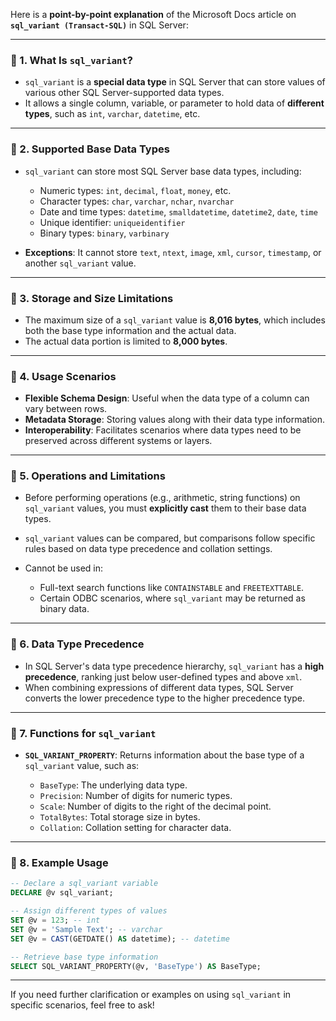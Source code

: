 Here is a **point-by-point explanation** of the Microsoft Docs article on **`sql_variant (Transact-SQL)`** in SQL Server:

---

### 🔹 1. **What Is `sql_variant`?**

* `sql_variant` is a **special data type** in SQL Server that can store values of various other SQL Server-supported data types.
* It allows a single column, variable, or parameter to hold data of **different types**, such as `int`, `varchar`, `datetime`, etc.&#x20;

---

### 🔹 2. **Supported Base Data Types**

* `sql_variant` can store most SQL Server base data types, including:

  * Numeric types: `int`, `decimal`, `float`, `money`, etc.
  * Character types: `char`, `varchar`, `nchar`, `nvarchar`
  * Date and time types: `datetime`, `smalldatetime`, `datetime2`, `date`, `time`
  * Unique identifier: `uniqueidentifier`
  * Binary types: `binary`, `varbinary`
* **Exceptions**: It cannot store `text`, `ntext`, `image`, `xml`, `cursor`, `timestamp`, or another `sql_variant` value.&#x20;

---

### 🔹 3. **Storage and Size Limitations**

* The maximum size of a `sql_variant` value is **8,016 bytes**, which includes both the base type information and the actual data.
* The actual data portion is limited to **8,000 bytes**.&#x20;

---

### 🔹 4. **Usage Scenarios**

* **Flexible Schema Design**: Useful when the data type of a column can vary between rows.
* **Metadata Storage**: Storing values along with their data type information.
* **Interoperability**: Facilitates scenarios where data types need to be preserved across different systems or layers.

---

### 🔹 5. **Operations and Limitations**

* Before performing operations (e.g., arithmetic, string functions) on `sql_variant` values, you must **explicitly cast** them to their base data types.
* `sql_variant` values can be compared, but comparisons follow specific rules based on data type precedence and collation settings.&#x20;
* Cannot be used in:

  * Full-text search functions like `CONTAINSTABLE` and `FREETEXTTABLE`.
  * Certain ODBC scenarios, where `sql_variant` may be returned as binary data.&#x20;

---

### 🔹 6. **Data Type Precedence**

* In SQL Server's data type precedence hierarchy, `sql_variant` has a **high precedence**, ranking just below user-defined types and above `xml`.&#x20;
* When combining expressions of different data types, SQL Server converts the lower precedence type to the higher precedence type.

---

### 🔹 7. **Functions for `sql_variant`**

* **`SQL_VARIANT_PROPERTY`**: Returns information about the base type of a `sql_variant` value, such as:

  * `BaseType`: The underlying data type.
  * `Precision`: Number of digits for numeric types.
  * `Scale`: Number of digits to the right of the decimal point.
  * `TotalBytes`: Total storage size in bytes.
  * `Collation`: Collation setting for character data.&#x20;

---

### 🔹 8. **Example Usage**

```sql
-- Declare a sql_variant variable
DECLARE @v sql_variant;

-- Assign different types of values
SET @v = 123; -- int
SET @v = 'Sample Text'; -- varchar
SET @v = CAST(GETDATE() AS datetime); -- datetime

-- Retrieve base type information
SELECT SQL_VARIANT_PROPERTY(@v, 'BaseType') AS BaseType;
```

---

If you need further clarification or examples on using `sql_variant` in specific scenarios, feel free to ask!
